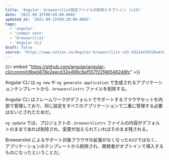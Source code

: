```yaml
---
title: 'Angular: browserslist設定ファイルの削除とオプトイン (v15)'
date: '2022-09-15T00:09:00.000Z'
updated_at: '2022-09-15T00:20:00.000Z'
tags:
  - 'angular'
  - 'commit note'
  - 'browserslist'
  - 'Angular CLI'
draft: false
source: 'https://www.notion.so/Angular-browserslist-v15-5d1a14f0328a4165a2e580e75aefe9ec'
---
```


{{< embed "https://github.com/angular/angular-cli/commit/9beb878e2eecd32e499c8af557f22f46548248fc" >}}

Angular CLI は `ng new` や `ng generate application` で生成されるアプリケーションテンプレートから `.browserslistrc` ファイルを削除する。

Angular CLI はフレームワークがデフォルトでサポートするブラウザセットを内部で管理しており、同じ設定をすべてのアプリケーションで二重に管理する必要はないとされたためだ。

`ng update` では、プロジェクトの `.browserslistrc` ファイルの内容がデフォルトのままであれば削除され、変更が加えられていればそのまま残される。

Browserslist によるサポート対象ブラウザの拡張がなくなったわけではなく、アプリケーションのテンプレートから削除され、開発者がオプトインで導入するものになったということだ。
